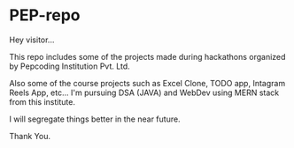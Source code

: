 # PEP-repo
Hey visitor...

This repo includes some of the projects made during hackathons organized by Pepcoding Institution Pvt. Ltd. 

Also some of the course projects such as Excel Clone, TODO app, Intagram Reels App, etc...
I'm pursuing DSA (JAVA) and WebDev using MERN stack from this institute.

I will segregate things better in the near future.

Thank You.
